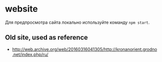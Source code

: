# website

Для предпросмотра сайта локально используйте команду `npm start`.

## Old site, used as reference

- http://web.archive.org/web/20160316041305/http://kronanorient.grodno.net/index.php/ru/
